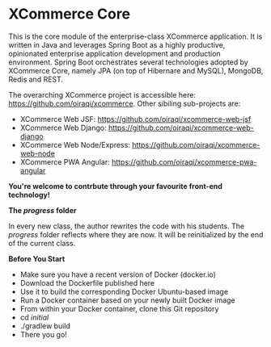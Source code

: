 # XCommerce Core
This is the core module of the enterprise-class XCommerce application. It is written in Java and leverages Spring Boot as a highly productive, opinionated enterprise application development and production environment. Spring Boot orchestrates several technologies adopted by XCommerce Core, namely JPA (on top of Hibernare and MySQL), MongoDB, Redis and REST.

The overarching XCommerce project is accessible here: https://github.com/oiraqi/xcommerce. Other sibiling sub-projects are:
- XCommerce Web JSF: https://github.com/oiraqi/xcommerce-web-jsf
- XCommerce Web Django: https://github.com/oiraqi/xcommerce-web-django
- XCommerce Web Node/Express: https://github.com/oiraqi/xcommerce-web-node
- XCommerce PWA Angular: https://github.com/oiraqi/xcommerce-pwa-angular

**You're welcome to contrbute through your favourite front-end technology!**

**The *progress* folder**

In every new class, the author rewrites the code with his students. The *progress* folder reflects where they are now. It will be reinitialized by the end of the current class.

**Before You Start**
- Make sure you have a recent version of Docker (docker.io)
- Download the Dockerfile published here
- Use it to build the corresponding Docker Ubuntu-based image
- Run a Docker container based on your newly built Docker image
- From within your Docker container, clone this Git repository
- cd *initial*
- ./gradlew build
- There you go!
